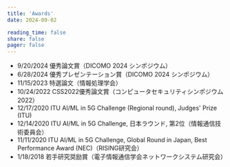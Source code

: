 ```yaml
---
title: 'Awards'
date: 2024-09-02

reading_time: false
share: false
pager: false
---
```

- 9/20/2024 優秀論文賞（DICOMO 2024 シンポジウム）
- 6/28/2024 優秀プレゼンテーション賞（DICOMO 2024 シンポジウム）
- 11/15/2023 特選論文（情報処理学会）
- 10/24/2022 CSS2022優秀論文賞（コンピュータセキュリティシンポジウム2022）
- 12/17/2020 ITU AI/ML in 5G Challenge (Regional round), Judges' Prize (ITU)
- 12/14/2020 ITU AI/ML in 5G Challenge, 日本ラウンド, 第2位（情報通信技術委員会）
- 11/11/2020 ITU AI/ML in 5G Challenge, Global Round in Japan, Best Performance Award (NEC)（RISING研究会）
- 1/18/2018 若手研究奨励賞（電子情報通信学会ネットワークシステム研究会）